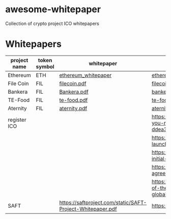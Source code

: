 # awesome-whitepaper
Collection of crypto project ICO whitepapers

# Whitepapers
| project name | token symbol | whitepaper | site |
|---|---|---|---|
| Ethereum| ETH| [ethereum_whitepaper](https://ethereum.org/en/whitepaper/) | [ethereum.org](https://ethereum.org/)|
|File Coin| FIL| [filecoin.pdf](filecoin.pdf) | [filecoin.io](https://filecoin.io/)|
|Bankera| FIL| [Bankera.pdf](https://cryptorating.eu/whitepapers/Bankera/Bankera_whitepaper.pdf) | [bankera.com](https://bankera.com/)|
|TE-Food| FIL| [te-food.pdf](https://www.allcryptowhitepapers.com/te-food-whitepaper/) | [te-food.com](https://te-food.com/)|
|Aternity| FIL| [aternity.pdf](https://whitepaper.io/document/14/aeternity-whitepaper) | [aternity.com](https://aeternity.com/)|
|register ICO||| https://medium.com/@cryptolawyersco/can-you-register-your-ico-with-sec-ddea3f9be926 |
|||| https://www.velvetech.com/blog/how-to-launch-a-successful-ico/ |
|||| https://medium.com/swlh/how-to-launch-an-initial-coin-offering-7fa000ba3f59 |
|||| https://www.investopedia.com/terms/s/simple-agreement-future-tokens-saft.asp |
|||| https://cointelegraph.com/news/the-death-of-the-ico-has-the-us-sec-closed-the-global-window-on-new-tokens |
|SAFT||https://saftproject.com/static/SAFT-Project-Whitepaper.pdf|https://saftproject.com/| 
